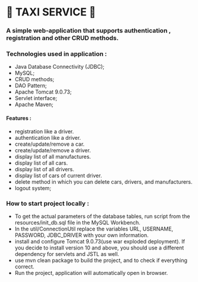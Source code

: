 # 🚕 **TAXI SERVICE** 🚕

### **A simple web-application that supports authentication , registration and other CRUD methods.**

### **Technologies used in application :** 

- Java Database Connectivity (JDBC);
- MySQL;
- CRUD methods;
- DAO Pattern;
- Apache Tomcat 9.0.73;
- Servlet interface;
- Apache Maven;

####  **Features :**

- registration like a driver.
- authentication like a driver.
- create/update/remove a car.
- create/update/remove a driver.
- display list of all manufactures.
- display list of all cars.
- display list of all drivers.
- display list of cars of current driver.
- delete method in which you can delete cars, drivers, and manufacturers.
- logout system;

### **How to start project locally :** 

- To get the actual parameters of the database tables, run script from the resources/init_db.sql file in the  MySQL Workbench.
- In the util/ConnectionUtil replace the variables URL, USERNAME, PASSWORD, JDBC_DRIVER with your own information.
- install and configure Tomcat 9.0.73(use war exploded deployment). If you decide to install version 10 and above, you should use a different dependency for servlets and JSTL as well.
- use mvn clean package to build the project, and to check if everything correct.
- Run the project, application will automatically open in browser.